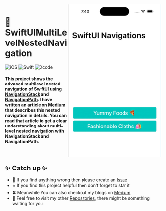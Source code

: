 <img align="right" src="https://github.com/yamin335/SwiftUIMultiLevelNestedNavigation/blob/main/sample.gif" alt="Sample Output" width="300">

<h1>🧮 SwiftUIMultiLevelNestedNavigation</h1>

![iOS](https://img.shields.io/badge/-iOS-606060?style=flat&logo=apple)
![Swift](https://img.shields.io/badge/-Swift-fff?style=flat&logo=swift)
![Xcode](https://img.shields.io/badge/-Xcode-d9d9d9?style=flat&logo=xcode)

<h4>This project shows the advaced multilevel nested navigation of SwiftUI using <a href="https://developer.apple.com/documentation/swiftui/navigationstack">NavigationStack</a> 
  and <a href="https://developer.apple.com/documentation/swiftui/navigationpath">NavigationPath</a>. I have written an article on <a href="https://medium.com/@mdyamin/navigationstack-revolution-of-nested-navigation-with-swiftui-7a00782b974b">Medium</a> that describes 
  this nested navigation in details. You can read that article to get a clear understanding about multi-level nested navigation with
  NavigationStack and NavigationPath.</h4>

<br>

<h2>✨ Catch up ✨</h2>

- 🧐 If you find anything wrong then please create an [Issue](https://github.com/yamin335/SwiftUIMultiLevelNestedNavigation/issues/new)
- ⭐️ If you find this project helpful then don't forget to star it
- 🍀 Meanwhile You can also checkout my blogs on [Medium](https://medium.com/@mdyamin)
- 🥰 Feel free to visit my other [Repositories](https://github.com/yamin335?tab=repositories), there might be something waiting for you
